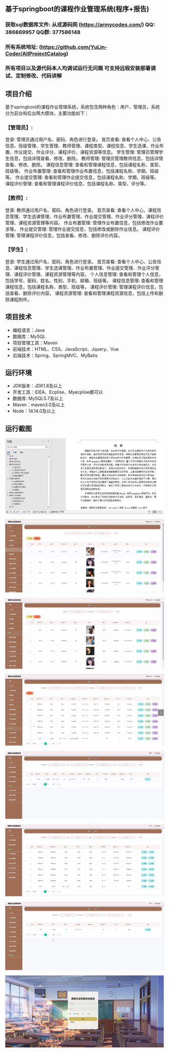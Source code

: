 ## 基于springboot的课程作业管理系统(程序+报告)

###  获取sql数据库文件: 从戎源码网 (https://armycodes.com/) QQ: 386869957 QQ群: 377586148
###  所有系统地址: (https://github.com/YuLin-Coder/AllProjectCatalog) 
###  所有项目以及源代码本人均调试运行无问题 可支持远程安装部署调试、定制修改、代码讲解

## 项目介绍
基于springboot的课程作业管理系统，系统包含两种角色：用户、管理员，系统分为前台和后台两大模块，主要功能如下：

### 【管理员】:
登录: 管理员通过用户名、密码、角色进行登录。
首页查看: 查看个人中心、公告信息、班级管理、学生管理、教师管理、课程类型、课程信息、学生选课、作业布置、作业提交、作业评分、课程评价、课程资源等信息。
学生管理: 管理员管理学生信息，包括详情查看、修改、删除。
教师管理: 管理员管理教师信息，包括详情查看、修改、删除。
课程信息管理: 查看和管理课程信息，包括课程名称、类型、班级等。
作业布置管理: 查看和管理作业布置信息，包括课程名称、学期、班级等。
作业提交管理: 查看和管理作业提交信息，包括课程名称、学期、班级等。
课程评价管理: 查看和管理课程评价信息，包括课程名称、类型、评分等。

### 【教师】:
登录: 教师通过用户名、密码、角色进行登录。
首页查看: 查看个人中心、课程信息管理、学生选课管理、作业布置管理、作业提交管理、作业评分管理、课程评价管理、课程资源管理等内容。
作业布置管理: 管理作业布置信息，包括修改作业要求等。
作业提交管理: 管理作业提交信息，包括修改或删除作业信息。
课程评价管理: 管理课程评价信息，包括查看、修改、删除评价内容。

### 【学生】:
登录: 学生通过用户名、密码、角色进行登录。
首页查看: 查看个人中心、公告信息、课程信息管理、学生选课管理、作业布置管理、作业提交管理、作业评分管理、课程评价管理、课程资源管理等内容。
个人信息管理: 查看和管理个人信息，包括学号、密码、姓名、性别、手机、邮箱、班级等。
课程信息管理: 查看和管理课程信息，包括课程名称、类型、班级等。
课程评价管理: 管理课程评价信息，包括查看、删除评价内容。
课程资源管理: 查看和管理课程资源信息，包括上传和删除课程附件。

## 项目技术
- 编程语言：Java
- 数据库：MySQL
- 项目管理工具：Maven
- 前端技术：HTML、CSS、JavaScript、Jquery、Vue
- 后端技术：Spring、SpringMVC、MyBatis

## 运行环境
- JDK版本：JDK1.8及以上
- 开发工具：IDEA、Ecplise、Myecplise都可以
- 数据库: MySQL5.7及以上
- Maven：maven3.0及以上
- Node：14.14.0及以上

## 运行截图
![](screenshot/1.png)

![](screenshot/2.png)

![](screenshot/3.png)

![](screenshot/4.png)

![](screenshot/5.png)

![](screenshot/6.png)

![](screenshot/7.png)

![](screenshot/8.png)

